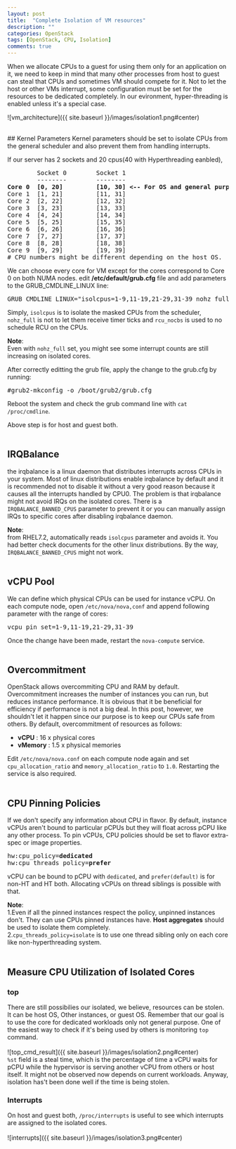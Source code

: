 ```yaml
---
layout: post
title:  "Complete Isolation of VM resources"
description: ""
categories: OpenStack
tags: [OpenStack, CPU, Isolation]
comments: true
---
```


When we allocate CPUs to a guest for using them only for an application on it, we need to keep in mind that many other processes from host to guest can steal that CPUs and sometimes VM should compete for it. Not to let the host or other VMs interrupt, some configuration must be set for the resources to be dedicated completely. In our evironment, hyper-threading is enabled unless it's a special case.
<br>

![vm_architecture]({{ site.baseurl }}/images/isolation1.png#center)

<br>
## Kernel Parameters
Kernel parameters should be set to isolate CPUs from the general scheduler and also prevent them from handling interrupts. 

If our server has 2 sockets and 20 cpus(40 with Hyperthreading eanbled), 
<pre>
        Socket 0        Socket 1        
        --------        --------        
<b>Core 0  [0, 20]         [10, 30] <-- For OS and general purposes</b>
Core 1  [1, 21]         [11, 31]         
Core 2  [2, 22]         [12, 32]        
Core 3  [3, 23]         [13, 33]        
Core 4  [4, 24]         [14, 34]        
Core 5  [5, 25]         [15, 35]        
Core 6  [6, 26]         [16, 36]        
Core 7  [7, 27]         [17, 37] 
Core 8  [8, 28]         [18, 38] 
Core 9  [9, 29]         [19, 39] 
# CPU numbers might be different depending on the host OS.
</pre>
We can choose every core for VM except for the cores correspond to Core 0 on both NUMA nodes. edit **/etc/default/grub.cfg** file and add parameters to the GRUB_CMDLINE_LINUX line:
<pre>
GRUB_CMDLINE_LINUX="isolcpus=1-9,11-19,21-29,31-39 nohz_full=1-9,11-19,21-29,31-39 rcu_nocbs=1-9,11-19,21-29,31-39"
</pre>
Simply, ```isolcpus``` is to isolate the masked CPUs from the scheduler, ```nohz_full``` is not to let them receive timer ticks and ```rcu_nocbs``` is used to no schedule RCU on the CPUs.

**Note**:  
Even with ```nohz_full``` set, you might see some interrupt counts are still increasing on isolated cores.

After correctly editting the grub file, apply the change to the grub.cfg by running:
<pre>
#grub2-mkconfig -o /boot/grub2/grub.cfg
</pre>

Reboot the system and check the grub command line with ```cat /proc/cmdline```.

Above step is for host and guest both.
<br><br>

## IRQBalance
the irqbalance is a linux daemon that distributes interrupts across CPUs in your system. Most of linux distributions enable irqbalance by default and it is recommended not to disable it without a very good reason because it causes all the interrupts handled by CPU0. The problem is that irqbalance might not avoid IRQs on the isolated cores. There is a ```IRQBALANCE_BANNED_CPUS``` parameter to prevent it or you can manually assign IRQs to specific cores after disabling irqbalance daemon.

**Note**:  
from RHEL7.2, automatically reads ```isolcpus``` parameter and avoids it. You had better check documents for the other linux distributions. By the way, ```IRQBALANCE_BANNED_CPUS``` might not work.
<br>
<br>
## vCPU Pool
We can define which physical CPUs can be used for instance vCPU. On each compute node, open ```/etc/nova/nova,conf``` and append following parameter with the range of cores:
<pre>
vcpu_pin_set=1-9,11-19,21-29,31-39
</pre> 

Once the change have been made, restart the ```nova-compute``` service.
<br>
<br>
## Overcommitment
OpenStack allows overcommiting CPU and RAM by default. Overcommitment increases the number of instances you can run, but reduces instance performance. It is obvious that it be beneficial for efficiency if performance is not a big deal. In this post, however, we shouldn't let it happen since our purpose is to keep our CPUs safe from others. By default, overcommitment of resources as follows:
* **vCPU** : 16 x physical cores
* **vMemory** : 1.5 x physical memories  

Edit ```/etc/nova/nova.conf``` on each compute node again and set ```cpu_allocation_ratio``` and ```memory_allocation_ratio``` to ```1.0```. Restarting the service is also required.
<br>
<br>
## CPU Pinning Policies
If we don't specify any information about CPU in flavor. By default, instance vCPUs aren't bound to particular pCPUs but they will float across pCPU like any other process. To pin vCPUs, CPU policies should be set to flavor extra-spec or image properties.  
<pre>
hw:cpu_policy=<b>dedicated</b>
hw:cpu_threads_policy=<b>prefer</b>
</pre>
vCPU can be bound to pCPU with ```dedicated```, and ```prefer(default)``` is for non-HT and HT both. Allocating vCPUs on thread siblings is possible with that.

**Note**:  
1.Even if all the pinned instances respect the policy, unpinned instances don't. They can use CPUs pinned instances have. **Host aggregates** should be used to isolate them completely.   
2.```cpu_threads_policy=isolate``` is to use one thread sibling only on each core like non-hyperthreading system.
<br>
<br>
## Measure CPU Utilization of Isolated Cores

### top
There are still possibilies our isolated, we believe, resources can be stolen. It can be host OS, Other instances, or guest OS. Remember that our goal is to use the core for dedicated workloads only not general purpose. One of the easiest way to check if it's being used by others is monitoring ```top``` command.  
<br>
![top_cmd_result]({{ site.baseurl }}/images/isolation2.png#center)
<br>
```%st``` field is a steal time, which is the percentage of time a vCPU waits for pCPU while the hypervisor is serving another vCPU from others or host itself. It might not be observed now depends on current workloads. Anyway, isolation has't been done well if the time is being stolen.


### Interrupts
On host and guest both, ```/proc/interrupts``` is useful to see which interrupts are assigned to the isolated cores.  
<br>
![interrupts]({{ site.baseurl }}/images/isolation3.png#center)

